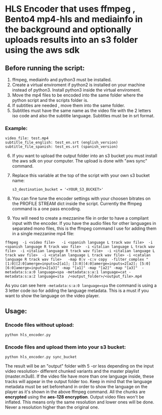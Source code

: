 # HLS Encoder that uses ffmpeg , Bento4 mp4-hls and mediainfo in the background and optionally uploads results into an s3 folder using the aws sdk


## Before running the script:
1. ffmpeg, mediainfo and python3 must be installed.
2. Create a virtual enviroment if python2 is installed on your machine instead of python3. Install python3 inside the virtual enviroment.
3. Move the mp4 files to be encoded into the same folder where the python script and the scripts folder is.
4. If subtitles are needed , move them into the same folder.
5. Subtitles must have the same name as the video file with the 2 letters iso code and also the subtitle language. Subtitles must be in srt format.
 ### Example:
    video_file: test.mp4
    subtitle_file_english: test_en.srt (english_version)
    subtitle_file_spanish: test_es.srt (spanish_version)
6. If you want to upload the output folder into an s3 bucket you must install the aws sdk on your computer. The upload is done with "aws sync" command.
7. Replace this variable at the top of the script with your own s3 bucket name:
    
    `s3_destination_bucket = '<YOUR_S3_BUCKET>'`

8. You can fine tune the encoder settings with your choosen bitrates on the PROFILE STREAM dict inside the script.
Currently the ffmpeg command is a one pass encoding.

9. You will need to create a mezzanine file in order to have a compilant input with the encoder. If you have the audio files for other languages in separated mono files, this is the ffmpeg command I use for adding them in a single mezzanine mp4 file:

```shell
ffmpeg  -i <video file>   -i <spanish language L track wav file>  -i <spanish language R track wav file>  -i <italian language L track wav file>  -i <italian language R track wav file>  -i <italian language L track wav file>  -i <catalan language L track wav file> -i <catalan language R track wav file>   -map 0:v -c:v copy  -filter_complex "[1:0][2:0]amerge=inputs=2[a1]; [3:0][4:0]amerge=inputs=2[a2]; [5:0][6:0]amerge=inputs=2[a3]" -map "[a1]" -map "[a2]" -map "[a3]"  -metadata:s:a:0 language=spa -metadata:s:a:1 language=cat -metadata:s:a:2 language=ita  /<output_folder>/<output_file>.mp4 

```
As you can see here ` -metadata:s:a:0 language=spa ` the command is using a 3 letter code iso for adding the language metadata. This is a must if you want to show the language on the video player. 

## Usage:

### Encode files without upload:
`python hls_encoder.py`
### Encode files and upload them into your s3 bucket:
`python hls_encoder.py sync_bucket`

The result will be an "output" folder with 5 -or less depending on the input video resolution- different chunked variants and the master playlist (master.m3u8).  If the video file have more than one language inside, these tracks will appear in the output folder too. Keep in mind that the language metadata must be set beforehand in order to show the language on the player as it's shown in the above ffmpeg command.
All the chunks are **encrypted** using the **aes-128 encryption**. Output video files won't be inflated. This means only the same resolution and lower ones will be done. Never a resolution higher than the original one.